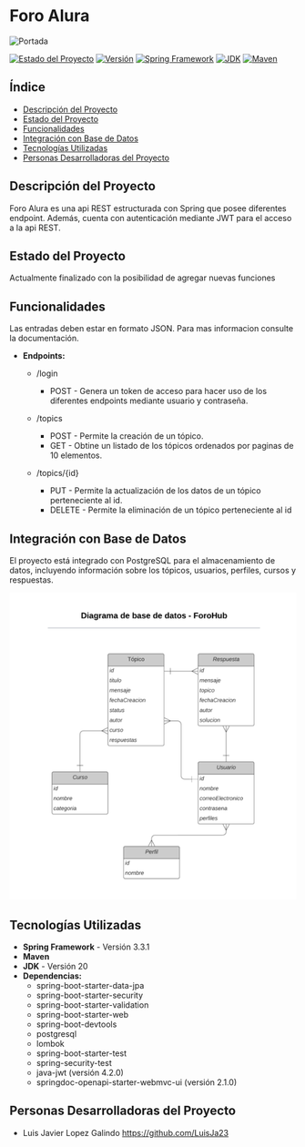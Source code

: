 # Foro Alura

![Portada](https://user-images.githubusercontent.com/91544872/209678377-70b50b21-33de-424c-bed8-6a71ef3406ff.png)

[![Estado del Proyecto](https://img.shields.io/badge/Estado-Activo-brightgreen.svg)](#)
[![Versión](https://img.shields.io/badge/Versión-1.0-yellow.svg)](#)
[![Spring Framework](https://img.shields.io/badge/Spring_Framework-3.3.1-brightgreen.svg)](#)
[![JDK](https://img.shields.io/badge/JDK-20-blue.svg)](#)
[![Maven](https://img.shields.io/badge/Maven-3.8.8-blue.svg)](#)


## Índice
- [Descripción del Proyecto](#descripción-del-proyecto)
- [Estado del Proyecto](#estado-del-proyecto)
- [Funcionalidades](#funcionalidades)
- [Integración con Base de Datos](#integración-con-base-de-datos)
- [Tecnologías Utilizadas](#tecnologías-utilizadas)
- [Personas Desarrolladoras del Proyecto](#personas-desarrolladoras-del-proyecto)


## Descripción del Proyecto
Foro Alura es una api REST estructurada con Spring que posee diferentes endpoint. Además, cuenta con autenticación mediante JWT para el acceso a la api REST. 

## Estado del Proyecto
Actualmente finalizado con la posibilidad de agregar nuevas funciones

## Funcionalidades
Las entradas deben estar en formato JSON. Para mas informacion consulte la documentación.

- **Endpoints:**
   - /login
        - POST - Genera un token de acceso para hacer uso de los diferentes endpoints mediante usuario y contraseña.
    - /topics
        - POST - Permite la creación de un tópico.
        - GET - Obtine un listado de los tópicos ordenados por paginas de 10 elementos.
          
    - /topics/{id}
        - PUT - Permite la actualización de los datos de un tópico perteneciente al id.
        - DELETE - Permite la eliminación de un tópico perteneciente al id
 

## Integración con Base de Datos

El proyecto está integrado con PostgreSQL para el almacenamiento de datos, incluyendo información sobre los tópicos, usuarios, perfiles, cursos y respuestas.

![Modelo Relacional](https://github.com/LuisJa23/foro-alura-challenge/blob/main/diagrama_base_de_datos_forohub.png)


## Tecnologías Utilizadas
- **Spring Framework** - Versión 3.3.1
- **Maven**
- **JDK** - Versión 20
- **Dependencias:**
  - spring-boot-starter-data-jpa
  - spring-boot-starter-security
  - spring-boot-starter-validation
  - spring-boot-starter-web
  - spring-boot-devtools
  - postgresql
  - lombok
  - spring-boot-starter-test
  - spring-security-test
  - java-jwt (versión 4.2.0)
  - springdoc-openapi-starter-webmvc-ui (versión 2.1.0)
 
## Personas Desarrolladoras del Proyecto
- Luis Javier Lopez Galindo https://github.com/LuisJa23

